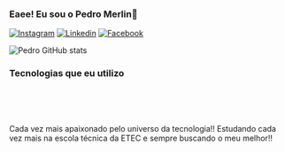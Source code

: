 ### Eaee! Eu sou o Pedro Merlin👋

[![Instagram](https://img.shields.io/badge/Instagram-E4405F?style=for-the-badge&logo=instagram&logoColor=white)](https://www.instagram.com/p_merlin04/)
[![Linkedin](https://img.shields.io/badge/LinkedIn-0077B5?style=for-the-badge&logo=linkedin&logoColor=white)](https://www.linkedin.com/in/pedro-henryque-merlin-justino-da-concei%C3%A7%C3%A3o-a30374211/)
[![Facebook](https://img.shields.io/badge/Facebook-1877F2?style=for-the-badge&logo=facebook&logoColor=white)](https://https://www.facebook.com/pedro.merlinjustinodaconceicao/)


![Pedro GitHub stats](https://github-readme-stats.vercel.app/api?username=pmerlin04&show_icons=true&theme=)

### Tecnologias que eu utilizo

<div style = "display: inline_block"><br>
<img align="center" alt=""html5 src="https://img.shields.io/badge/HTML5-E34F26?style=for-the-badge&logo=html5&logoColor=white"/>
<img align="center" alt=""html5 src="https://img.shields.io/badge/CSS3-1572B6?style=for-the-badge&logo=css3&logoColor=white"/>
<img align="center" alt=""html5 src="https://img.shields.io/badge/JavaScript-323330?style=for-the-badge&logo=javascript&logoColor=F7DF1E"/>
<img align="center" alt=""html5 src="https://img.shields.io/badge/Java-ED8B00?style=for-the-badge&logo=java&logoColor=white"/>
<img align="center" alt=""html5 src="https://img.shields.io/badge/Markdown-000000?style=for-the-badge&logo=markdown&logoColor=white"/>
</div><br/>

Cada vez mais apaixonado pelo universo da tecnologia!! Estudando cada vez mais na escola técnica da ETEC e sempre buscando o meu melhor!!



